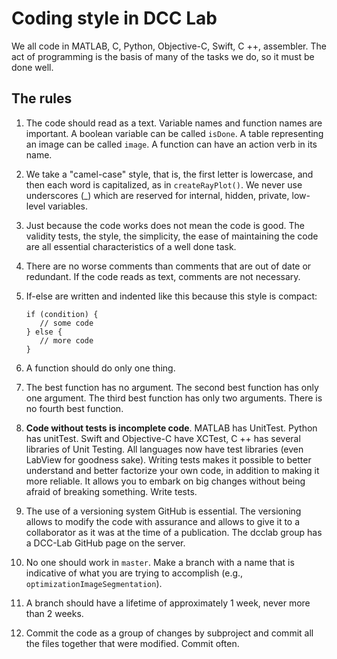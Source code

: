 # Coding style in DCC Lab

We all code in MATLAB, C, Python, Objective-C, Swift, C ++, assembler. The act of programming is the basis of many of the tasks we do, so it must be done well.

## The rules

1. The code should read as a text.
  Variable names and function names are important. A boolean variable can be called `isDone`. A table representing an image can be called `image`. A function can have an action verb in its name.

2. We take a "camel-case" style, that is, the first letter is lowercase, and then each word is capitalized, as in `createRayPlot()`. We never use underscores (_) which are reserved for internal, hidden, private, low-level variables.

3. Just because the code works does not mean the code is good.
   The validity tests, the style, the simplicity, the ease of maintaining the code are all essential characteristics of a well done task.

4. There are no worse comments than comments that are out of date or redundant. If the code reads as text, comments are not necessary.

5. If-else are written and indented like this because this style is compact:

   ```
   if (condition) {
      // some code
   } else {
      // more code
   }
   ```

6. A function should do only one thing.

7. The best function has no argument. The second best function has only one argument. The third best function has only two arguments. There is no fourth best function.

8. **Code without tests is incomplete code**. MATLAB has UnitTest. Python has unitTest. Swift and Objective-C have XCTest, C ++ has several libraries of Unit Testing. All languages ​​now have test libraries (even LabView for goodness sake).
  Writing tests makes it possible to better understand and better factorize your own code, in addition to making it more reliable. It allows you to embark on big changes without being afraid of breaking something. Write tests.

9. The use of a versioning system GitHub is essential.
  The versioning allows to modify the code with assurance and allows to give it to a collaborator as it was at the time of a publication. The dcclab group has a DCC-Lab GitHub page on the server.

10. No one should work in `master`.  Make a branch with a name that is indicative of what you are trying to accomplish (e.g., `optimizationImageSegmentation`).

11. A branch should have a lifetime of approximately 1 week, never more than 2 weeks.

12. Commit the code as a group of changes by subproject and commit all the files together that were modified. Commit often.

    